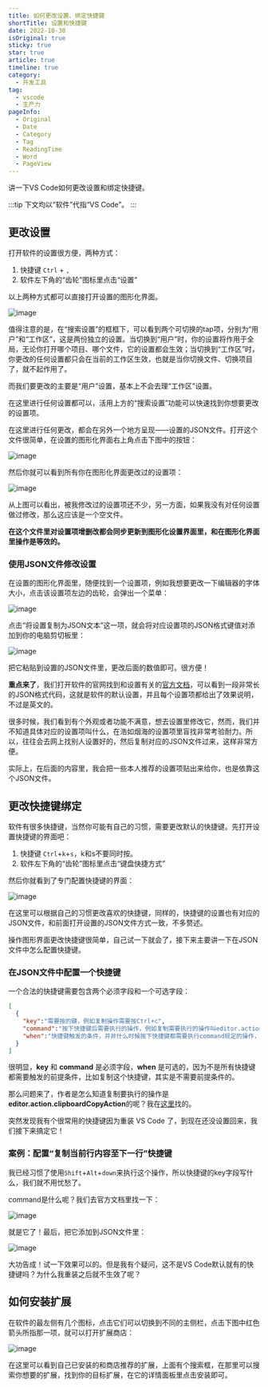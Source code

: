 ```yaml
---
title: 如何更改设置、绑定快捷键
shortTitle: 设置和快捷键
date: 2022-10-30
isOriginal: true
sticky: true
star: true
article: true
timeline: true
category:
  - 开发工具
tag:
  - vscode
  - 生产力
pageInfo:
  - Original
  - Date
  - Category
  - Tag
  - ReadingTime
  - Word
  - PageView
---
```


讲一下VS Code如何更改设置和绑定快捷键。

<!-- more -->

:::tip 
下文均以“软件”代指“VS Code”。
:::

## 更改设置

打开软件的设置很方便，两种方式：  

1) 快捷键 `Ctrl` + `,`
2) 软件左下角的“齿轮”图标里点击“设置”

以上两种方式都可以直接打开设置的图形化界面。  

![image](/img/1.png)

值得注意的是，在“搜索设置”的框框下，可以看到两个可切换的tap项，分别为“用户”和“工作区”，这是两份独立的设置。当切换到“用户”时，你的设置将作用于全局，无论你打开哪个项目、哪个文件，它的设置都会生效；当切换到“工作区”时，你更改的任何设置都只会在当前的工作区生效，也就是当你切换文件、切换项目了，就不起作用了。

而我们要更改的主要是“用户”设置，基本上不会去理“工作区”设置。


在这里进行任何设置都可以，活用上方的“搜索设置”功能可以快速找到你想要更改的设置项。

在这里进行任何更改，都会在另外一个地方呈现——设置的JSON文件。打开这个文件很简单，在设置的图形化界面右上角点击下图中的按钮：  

![image](/img/2.png)

然后你就可以看到所有你在图形化界面更改过的设置项：

![image](/img/3.png)

从上图可以看出，被我修改过的设置项还不少，另一方面，如果我没有对任何设置做过修改，那么这应该是一个空文件。  

**在这个文件里对设置项增删改都会同步更新到图形化设置界面里，和在图形化界面里操作是等效的。**

### 使用JSON文件修改设置

在设置的图形化界面里，随便找到一个设置项，例如我想要更改一下编辑器的字体大小，点击该设置项左边的齿轮，会弹出一个菜单：

![image](/img/4.png)

点击“将设置复制为JSON文本”这一项，就会将对应设置项的JSON格式键值对添加到你的电脑剪切板里：

![image](/img/5.png)

把它粘贴到设置的JSON文件里，更改后面的数值即可。很方便！

**重点来了**，我们打开软件的官网找到和设置有关的[官方文档](https://code.visualstudio.com/docs/getstarted/settings#_default-settings)，可以看到一段非常长的JSON格式代码，这就是软件的默认设置，并且每个设置项都给出了效果说明，不过是英文的。  

很多时候，我们看到有个外观或者功能不满意，想去设置里修改它，然而，我们并不知道具体对应的设置项叫什么，在浩如烟海的设置项里盲找非常考验耐力。所以，往往会去网上找别人设置好的，然后复制对应的JSON文件过来，这样非常方便。  

实际上，在后面的内容里，我会把一些本人推荐的设置项贴出来给你，也是依靠这个JSON文件。

## 更改快捷键绑定

软件有很多快捷键，当然你可能有自己的习惯，需要更改默认的快捷键。先打开设置快捷键的界面吧：

1) 快捷键 `Ctrl`+`k`+`s`，k和s不要同时按。
2) 软件左下角的“齿轮”图标里点击“键盘快捷方式”

然后你就看到了专门配置快捷键的界面：

![image](/img/6.png)

在这里可以根据自己的习惯更改喜欢的快捷键，同样的，快捷键的设置也有对应的JSON文件，和前面打开设置的JSON文件方式一致，不多赘述。

操作图形界面更改快捷键很简单，自己试一下就会了，接下来主要讲一下在JSON文件中怎么配置快捷键。

### 在JSON文件中配置一个快捷键

一个合法的快捷键需要包含两个必须字段和一个可选字段：

```json
[
  {
    "key":"需要按的键，例如复制操作需要按Ctrl+c",
    "command":"按下快捷键后需要执行的操作，例如复制需要执行的操作叫editor.action.clipboardCopyAction",
    "when":"快捷键触发的条件，并非什么时候按下快捷键都需要执行command规定的操作，例如复制需要先选中文本这个前提条件，就需要在此声明"
  }
]
```
很明显，**key** 和 **command** 是必须字段，**when** 是可选的，因为不是所有快捷键都需要触发的前提条件，比如复制这个快捷键，其实是不需要前提条件的。

那么问题来了，作者是怎么知道复制要执行的操作是**editor.action.clipboardCopyAction**的呢？我在[这里](https://code.visualstudio.com/docs/getstarted/keybindings#_basic-editing)找的。

突然发现我有个很常用的快捷键因为重装 VS Code 了，到现在还没设置回来，我们接下来搞定它！

### 案例：配置“复制当前行内容至下一行”快捷键

我已经习惯了使用`Shift`+`Alt`+`down`来执行这个操作，所以快捷键的key字段写什么，我们就不用忧愁了。  

command是什么呢？我们去官方文档里找一下：

![image](/img/7.png)

就是它了！最后，把它添加到JSON文件里：

![image](/img/8.png)

大功告成！试一下效果可以的。但是我有个疑问，这不是VS Code默认就有的快捷键吗？为什么我重装之后就不生效了呢？


## 如何安装扩展

在软件的最左侧有几个图标，点击它们可以切换到不同的主侧栏，点击下图中红色箭头所指那一项，就可以打开扩展商店：

![image](/img/9.png)

在这里可以看到自己已安装的和商店推荐的扩展，上面有个搜索框，在那里可以搜索你想要的扩展，找到你的目标扩展，在它的详情面板里点击安装即可。





